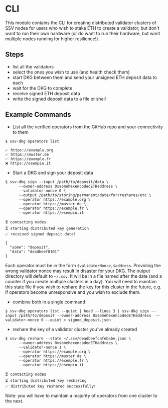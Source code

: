 # CLI

This module contains the CLI for creating distributed validator clusters of SSV nodes for users who wish to stake ETH to create a validator, but don't want to run their own hardware (or do want to run their hardware, but want multiple nodes running for higher resilience!).


## Steps
- list all the validators
- select the ones you wish to use (and health check them)
- start DKG between them and send your unsigned ETH deposit data to each
- wait for the DKG to complete
- receive signed ETH deposit data
- write the signed deposit data to a file or shell


## Example Commands

- List all the verified operators from the GitHub repo and your connectivity to them
```shell
$ ssv-dkg operators list

✅ https://example.org
✅ https://muster.de
✅ https://exemple.fr
❌ https://esempio.it
```

- Start a DKG and sign your deposit data
```shell
$ ssv-dkg sign --input /path/to/deposit/data \
      --owner-address 0xsomehexencodedETHaddress \
      --validator-nonce 0 \
      --output /path/to/storing/permanent/data/for/reshares/etc \
      --operator https://example.org \
      --operator https://muster.de \
      --operator https://exemple.fr \
      --operator https://esempio.it 

⏳ contacting nodes
⏳ starting distributed key generation
✅ received signed deposit data!

{
  "some": "deposit",
  "data": "deadbeef0101"
}
```
Each operator must be in the form `$validatorNonce,$address`. Providing the wrong validator nonce may result in disaster for your DKG.
The output directory will default to `~/.ssv`. It will be in a file named after the date (and a counter if you create multiple clusters in a day). 
You will need to maintain this state file if you wish to reshare the key for this cluster in the future, e.g. if operators become unresponsive and you wish to exclude them. 

- combine both in a single command
```shell
$ ssv-dkg operators list --quiet | head --lines 3 | ssv-dkg sign --input /path/to/deposit --owner-address 0xsomehexencodedETHaddress  --validator-nonce 0 --quiet > signed_deposit.json 
```

- reshare the key of a validator cluster you've already created
```shell
$ ssv-dkg reshare --state ~/.ssv/deadbeefcafebabe.json \
      --owner-address 0xsomehexencodedETHaddress \
      --validator-nonce 1 \
      --operator https://example.org \
      --operator https://muster.de \
      --operator https://exemple.fr \ 
      --operator https://esempio.it 

⏳ contacting nodes
⏳ starting distributed key resharing
✅ distributed key reshared successfully!
```
Note: you will have to maintain a majority of operators from one cluster to the next.
